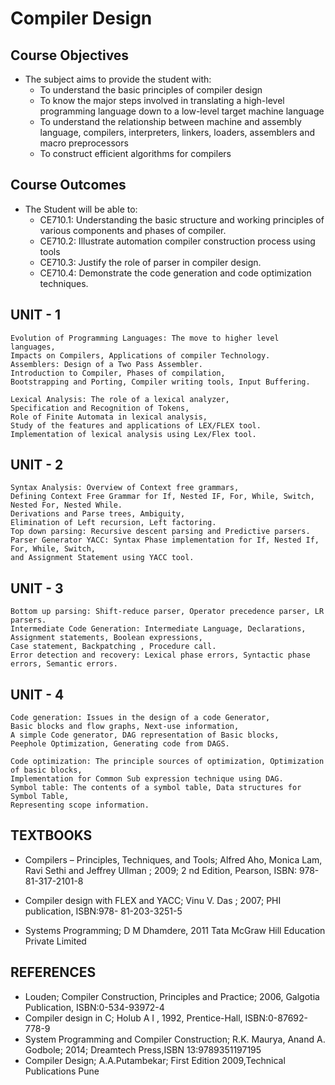 # Compiler Design

## Course Objectives

-   The subject aims to provide the student with:
    -   To understand the basic principles of compiler design
    -   To know the major steps involved in translating a high-level programming language down to a low-level target machine language
    -   To understand the relationship between machine and assembly language, compilers, interpreters, linkers, loaders, assemblers and macro preprocessors
    -   To construct efficient algorithms for compilers

## Course Outcomes

-   The Student will be able to:
    -   CE710.1: Understanding the basic structure and working principles of various components and phases of compiler.
    -   CE710.2: Illustrate automation compiler construction process using tools
    -   CE710.3: Justify the role of parser in compiler design.
    -   CE710.4: Demonstrate the code generation and code optimization techniques.

## UNIT - 1

```
Evolution of Programming Languages: The move to higher level languages,
Impacts on Compilers, Applications of compiler Technology.
Assemblers: Design of a Two Pass Assembler.
Introduction to Compiler, Phases of compilation,
Bootstrapping and Porting, Compiler writing tools, Input Buffering.

Lexical Analysis: The role of a lexical analyzer,
Specification and Recognition of Tokens,
Role of Finite Automata in lexical analysis,
Study of the features and applications of LEX/FLEX tool.
Implementation of lexical analysis using Lex/Flex tool.
```

## UNIT - 2

```
Syntax Analysis: Overview of Context free grammars,
Defining Context Free Grammar for If, Nested IF, For, While, Switch, Nested For, Nested While.
Derivations and Parse trees, Ambiguity,
Elimination of Left recursion, Left factoring.
Top down parsing: Recursive descent parsing and Predictive parsers.
Parser Generator YACC: Syntax Phase implementation for If, Nested If, For, While, Switch,
and Assignment Statement using YACC tool.
```

## UNIT - 3

```
Bottom up parsing: Shift-reduce parser, Operator precedence parser, LR parsers.
Intermediate Code Generation: Intermediate Language, Declarations,
Assignment statements, Boolean expressions,
Case statement, Backpatching , Procedure call.
Error detection and recovery: Lexical phase errors, Syntactic phase errors, Semantic errors.
```

## UNIT - 4

```
Code generation: Issues in the design of a code Generator,
Basic blocks and flow graphs, Next-use information,
A simple Code generator, DAG representation of Basic blocks,
Peephole Optimization, Generating code from DAGS.

Code optimization: The principle sources of optimization, Optimization of basic blocks,
Implementation for Common Sub expression technique using DAG.
Symbol table: The contents of a symbol table, Data structures for Symbol Table,
Representing scope information.
```


## TEXTBOOKS

* Compilers – Principles, Techniques, and Tools; Alfred Aho, Monica Lam, Ravi Sethi and Jeffrey Ullman ; 2009; 2 nd Edition, Pearson, ISBN: 978-81-317-2101-8

* Compiler design with FLEX and YACC; Vinu V. Das ; 2007; PHI publication, ISBN:978- 81-203-3251-5

* Systems Programming; D M Dhamdere, 2011 Tata McGraw Hill Education Private Limited

## REFERENCES

* Louden; Compiler Construction, Principles and Practice; 2006, Galgotia Publication, ISBN:0-534-93972-4
* Compiler design in C; Holub A I , 1992, Prentice-Hall, ISBN:0-87692-778-9
* System Programming and Compiler Construction; R.K. Maurya, Anand A. Godbole; 2014; Dreamtech Press,ISBN 13:9789351197195
* Compiler Design; A.A.Putambekar; First Edition 2009,Technical Publications Pune
